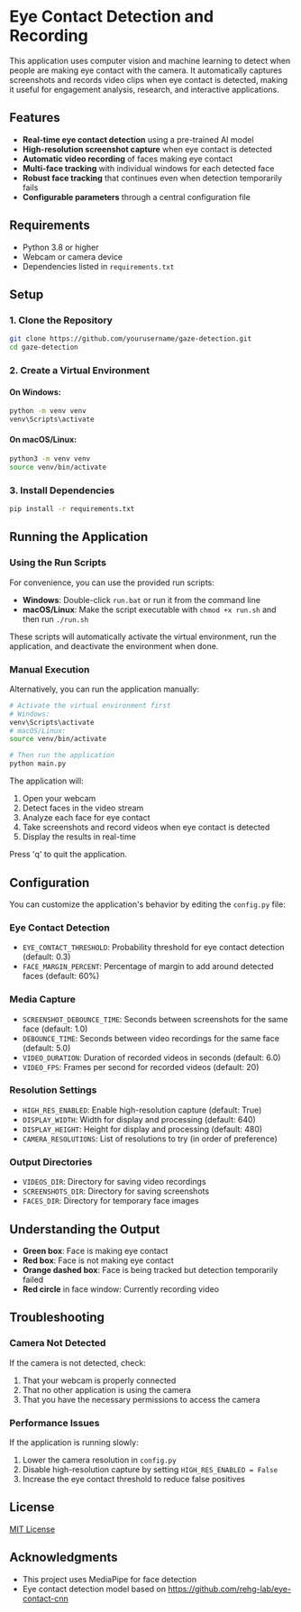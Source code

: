 # Eye Contact Detection and Recording

This application uses computer vision and machine learning to detect when people are making eye contact with the camera. It automatically captures screenshots and records video clips when eye contact is detected, making it useful for engagement analysis, research, and interactive applications.

## Features

- **Real-time eye contact detection** using a pre-trained AI model
- **High-resolution screenshot capture** when eye contact is detected
- **Automatic video recording** of faces making eye contact
- **Multi-face tracking** with individual windows for each detected face
- **Robust face tracking** that continues even when detection temporarily fails
- **Configurable parameters** through a central configuration file

## Requirements

- Python 3.8 or higher
- Webcam or camera device
- Dependencies listed in `requirements.txt`

## Setup

### 1. Clone the Repository

```bash
git clone https://github.com/yourusername/gaze-detection.git
cd gaze-detection
```

### 2. Create a Virtual Environment

#### On Windows:

```bash
python -m venv venv
venv\Scripts\activate
```

#### On macOS/Linux:

```bash
python3 -m venv venv
source venv/bin/activate
```

### 3. Install Dependencies

```bash
pip install -r requirements.txt
```

## Running the Application

### Using the Run Scripts

For convenience, you can use the provided run scripts:

- **Windows**: Double-click `run.bat` or run it from the command line
- **macOS/Linux**: Make the script executable with `chmod +x run.sh` and then run `./run.sh`

These scripts will automatically activate the virtual environment, run the application, and deactivate the environment when done.

### Manual Execution

Alternatively, you can run the application manually:

```bash
# Activate the virtual environment first
# Windows:
venv\Scripts\activate
# macOS/Linux:
source venv/bin/activate

# Then run the application
python main.py
```

The application will:
1. Open your webcam
2. Detect faces in the video stream
3. Analyze each face for eye contact
4. Take screenshots and record videos when eye contact is detected
5. Display the results in real-time

Press 'q' to quit the application.

## Configuration

You can customize the application's behavior by editing the `config.py` file:

### Eye Contact Detection

- `EYE_CONTACT_THRESHOLD`: Probability threshold for eye contact detection (default: 0.3)
- `FACE_MARGIN_PERCENT`: Percentage of margin to add around detected faces (default: 60%)

### Media Capture

- `SCREENSHOT_DEBOUNCE_TIME`: Seconds between screenshots for the same face (default: 1.0)
- `DEBOUNCE_TIME`: Seconds between video recordings for the same face (default: 5.0)
- `VIDEO_DURATION`: Duration of recorded videos in seconds (default: 6.0)
- `VIDEO_FPS`: Frames per second for recorded videos (default: 20)

### Resolution Settings

- `HIGH_RES_ENABLED`: Enable high-resolution capture (default: True)
- `DISPLAY_WIDTH`: Width for display and processing (default: 640)
- `DISPLAY_HEIGHT`: Height for display and processing (default: 480)
- `CAMERA_RESOLUTIONS`: List of resolutions to try (in order of preference)

### Output Directories

- `VIDEOS_DIR`: Directory for saving video recordings
- `SCREENSHOTS_DIR`: Directory for saving screenshots
- `FACES_DIR`: Directory for temporary face images

## Understanding the Output

- **Green box**: Face is making eye contact
- **Red box**: Face is not making eye contact
- **Orange dashed box**: Face is being tracked but detection temporarily failed
- **Red circle** in face window: Currently recording video

## Troubleshooting

### Camera Not Detected

If the camera is not detected, check:
1. That your webcam is properly connected
2. That no other application is using the camera
3. That you have the necessary permissions to access the camera

### Performance Issues

If the application is running slowly:
1. Lower the camera resolution in `config.py`
2. Disable high-resolution capture by setting `HIGH_RES_ENABLED = False`
3. Increase the eye contact threshold to reduce false positives

## License

[MIT License](LICENSE)

## Acknowledgments

- This project uses MediaPipe for face detection
- Eye contact detection model based on https://github.com/rehg-lab/eye-contact-cnn